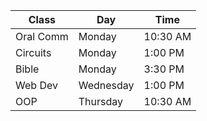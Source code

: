 | Class     | Day       | Time     |
| --------- | --------- | -------- |
| Oral Comm | Monday    | 10:30 AM |
| Circuits  | Monday    | 1:00 PM  |
| Bible     | Monday    | 3:30 PM  |
| Web Dev   | Wednesday | 1:00 PM  |
| OOP       | Thursday  | 10:30 AM |

